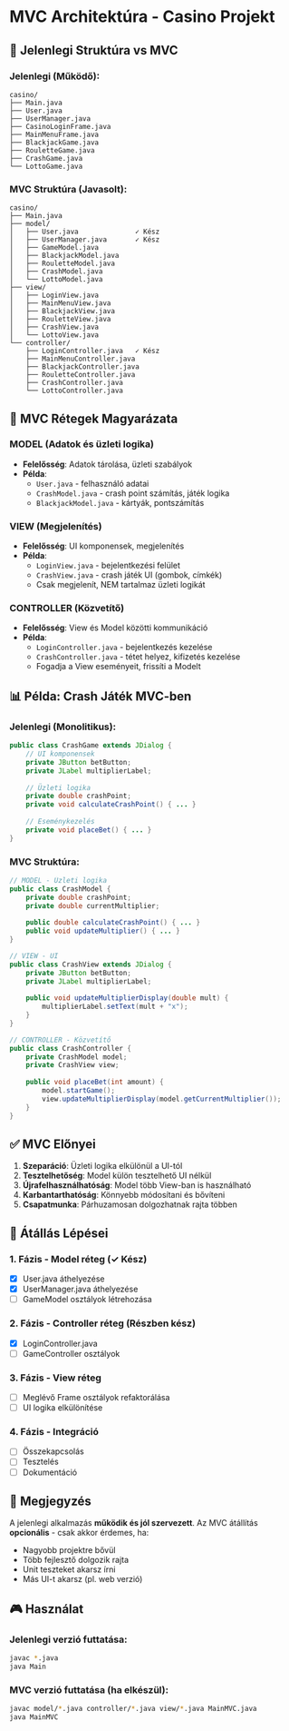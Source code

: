 # MVC Architektúra - Casino Projekt

## 📁 Jelenlegi Struktúra vs MVC

### Jelenlegi (Működő):
```
casino/
├── Main.java
├── User.java
├── UserManager.java
├── CasinoLoginFrame.java
├── MainMenuFrame.java
├── BlackjackGame.java
├── RouletteGame.java
├── CrashGame.java
└── LottoGame.java
```

### MVC Struktúra (Javasolt):
```
casino/
├── Main.java
├── model/
│   ├── User.java              ✓ Kész
│   ├── UserManager.java       ✓ Kész
│   ├── GameModel.java
│   ├── BlackjackModel.java
│   ├── RouletteModel.java
│   ├── CrashModel.java
│   └── LottoModel.java
├── view/
│   ├── LoginView.java
│   ├── MainMenuView.java
│   ├── BlackjackView.java
│   ├── RouletteView.java
│   ├── CrashView.java
│   └── LottoView.java
└── controller/
    ├── LoginController.java   ✓ Kész
    ├── MainMenuController.java
    ├── BlackjackController.java
    ├── RouletteController.java
    ├── CrashController.java
    └── LottoController.java
```

## 🎯 MVC Rétegek Magyarázata

### MODEL (Adatok és üzleti logika)
- **Felelősség**: Adatok tárolása, üzleti szabályok
- **Példa**: 
  - `User.java` - felhasználó adatai
  - `CrashModel.java` - crash point számítás, játék logika
  - `BlackjackModel.java` - kártyák, pontszámítás

### VIEW (Megjelenítés)
- **Felelősség**: UI komponensek, megjelenítés
- **Példa**:
  - `LoginView.java` - bejelentkezési felület
  - `CrashView.java` - crash játék UI (gombok, címkék)
  - Csak megjelenít, NEM tartalmaz üzleti logikát

### CONTROLLER (Közvetítő)
- **Felelősség**: View és Model közötti kommunikáció
- **Példa**:
  - `LoginController.java` - bejelentkezés kezelése
  - `CrashController.java` - tétet helyez, kifizetés kezelése
  - Fogadja a View eseményeit, frissíti a Modelt

## 📊 Példa: Crash Játék MVC-ben

### Jelenlegi (Monolitikus):
```java
public class CrashGame extends JDialog {
    // UI komponensek
    private JButton betButton;
    private JLabel multiplierLabel;
    
    // Üzleti logika
    private double crashPoint;
    private void calculateCrashPoint() { ... }
    
    // Eseménykezelés
    private void placeBet() { ... }
}
```

### MVC Struktúra:
```java
// MODEL - Üzleti logika
public class CrashModel {
    private double crashPoint;
    private double currentMultiplier;
    
    public double calculateCrashPoint() { ... }
    public void updateMultiplier() { ... }
}

// VIEW - UI
public class CrashView extends JDialog {
    private JButton betButton;
    private JLabel multiplierLabel;
    
    public void updateMultiplierDisplay(double mult) {
        multiplierLabel.setText(mult + "x");
    }
}

// CONTROLLER - Közvetítő
public class CrashController {
    private CrashModel model;
    private CrashView view;
    
    public void placeBet(int amount) {
        model.startGame();
        view.updateMultiplierDisplay(model.getCurrentMultiplier());
    }
}
```

## ✅ MVC Előnyei

1. **Szeparáció**: Üzleti logika elkülönül a UI-tól
2. **Tesztelhetőség**: Model külön tesztelhető UI nélkül
3. **Újrafelhasználhatóság**: Model több View-ban is használható
4. **Karbantarthatóság**: Könnyebb módosítani és bővíteni
5. **Csapatmunka**: Párhuzamosan dolgozhatnak rajta többen

## 🚀 Átállás Lépései

### 1. Fázis - Model réteg (✓ Kész)
- [x] User.java áthelyezése
- [x] UserManager.java áthelyezése
- [ ] GameModel osztályok létrehozása

### 2. Fázis - Controller réteg (Részben kész)
- [x] LoginController.java
- [ ] GameController osztályok

### 3. Fázis - View réteg
- [ ] Meglévő Frame osztályok refaktorálása
- [ ] UI logika elkülönítése

### 4. Fázis - Integráció
- [ ] Összekapcsolás
- [ ] Tesztelés
- [ ] Dokumentáció

## 📝 Megjegyzés

A jelenlegi alkalmazás **működik és jól szervezett**.
Az MVC átállítás **opcionális** - csak akkor érdemes, ha:
- Nagyobb projektre bővül
- Több fejlesztő dolgozik rajta
- Unit teszteket akarsz írni
- Más UI-t akarsz (pl. web verzió)

## 🎮 Használat

### Jelenlegi verzió futtatása:
```bash
javac *.java
java Main
```

### MVC verzió futtatása (ha elkészül):
```bash
javac model/*.java controller/*.java view/*.java MainMVC.java
java MainMVC
```
